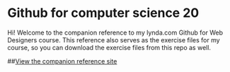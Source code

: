 Github for computer science 20
========================

Hi! Welcome to the companion reference to my lynda.com Github for Web Designers course. This reference also serves as the exercise files for my course, so you can download the exercise files from this repo as well.

##[View the companion reference site](http://jameswillweb.github.io/github-for-web-designers/)
